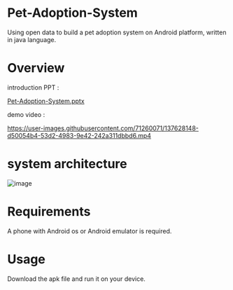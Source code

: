 # Pet-Adoption-System
Using open data to build a pet adoption system on Android platform, written in java language.

# Overview 

introduction PPT : 

[Pet-Adoption-System.pptx](https://github.com/wei-0321/Pet-Adoption-System/files/7359916/Pet-Adoption-System.pptx)


demo video :

https://user-images.githubusercontent.com/71260071/137628148-d50054b4-53d2-4983-9e42-242a311dbbd6.mp4



# system architecture
![image](https://user-images.githubusercontent.com/71260071/136968513-97534e61-db23-4f72-8edf-cb8143a0e5ea.png)

# Requirements 
A phone with Android os or Android emulator is required.

# Usage 
Download the apk file and run it on your device.
